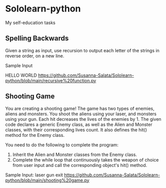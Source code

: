 # Sololearn-python

My self-education tasks

## Spelling Backwards

Given a string as input, use recursion to output each letter of the strings in reverse order, on a new line.

Sample Input

HELLO WORLD https://github.com/Susanna-Salata/Sololearn-python/blob/main/recursive%20function.py

## Shooting Game
You are creating a shooting game!
The game has two types of enemies, aliens and monsters. You shoot the aliens using your laser, and monsters using your gun.
Each hit decreases the lives of the enemies by 1.
The given code declares a generic Enemy class, as well as the Alien and Monster classes, with their corresponding lives count.
It also defines the hit() method for the Enemy class.

You need to do the following to complete the program:
1. Inherit the Alien and Monster classes from the Enemy class.
2. Complete the while loop that continuously takes the weapon of choice from user input and call the corresponding object's hit() method.

Sample Input:
laser
gun
exit
https://github.com/Susanna-Salata/Sololearn-python/blob/main/shooting%20game.py

